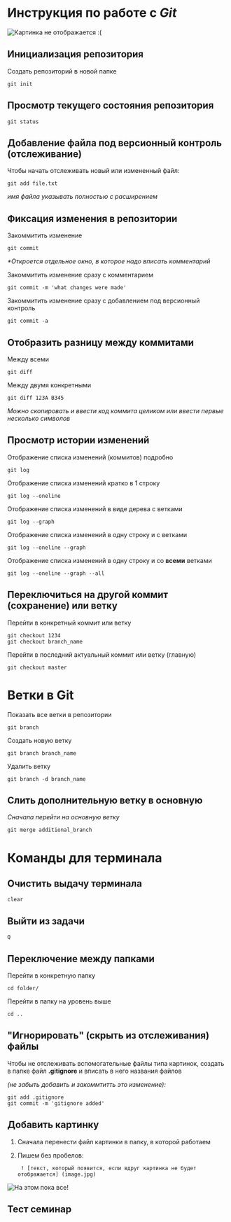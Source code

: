 # **Инструкция по работе с _Git_**
![Картинка не отображается :(](gitsmall.jpg)

## Инициализация репозитория

Создать репозиторий в новой папке

    git init

## Просмотр текущего состояния репозитория 

    git status

## Добавление файла под версионный контроль (отслеживание)

Чтобы начать отслеживать новый или измененный файл: 

    git add file.txt

*имя файла указывать полностью с расширением*

## Фиксация изменения в репозитории

Закоммитить изменение 

    git commit  

_*Откроется отдельное окно, в которое надо вписать комментарий_

Закоммитить изменение сразу с комментарием

    git commit -m 'what changes were made'

Закоммитить изменение сразу с добавлением под версионный контроль

    git commit -a

## Отобразить разницу между коммитами

Между всеми

    git diff

Между двумя конкретными

    git diff 123A B345

*Можно скопировать и ввести код коммита целиком или ввести первые несколько символов*

## Просмотр истории изменений
Отображение списка изменений (коммитов) подробно

    git log

Отображение списка изменений кратко в 1 строку

    git log --oneline

Отображение списка изменений в виде дерева с ветками

    git log --graph

Отображение списка изменений в одну строку и с ветками 

    git log --oneline --graph

Отображение списка изменений в одну строку и со **всеми** ветками 

    git log --oneline --graph --all

## Переключиться на другой коммит (сохранение) или ветку
Перейти в конкретный коммит или ветку

    git checkout 1234
    git checkout branch_name

Перейти в последний актуальный коммит или ветку (главную)

    git checkout master

# Ветки в Git

Показать все ветки в репозитории

    git branch 
    
Создать новую ветку

    git branch branch_name
    
Удалить ветку

    git branch -d branch_name

## Слить дополнительную ветку в основную
_Сначала перейти на основную ветку_

    git merge additional_branch

# **Команды для терминала**

## Очистить выдачу терминала

    clear 

## Выйти из задачи

    Q

## Переключение между папками
Перейти в конкретную папку

    cd folder/

Перейти в папку на уровень выше

    cd ..

## "Игнорировать" (скрыть из отслеживания) файлы

Чтобы не отслеживать вспомогательные файлы типа картинок, создать в папке файл **.gitignore** и вписать в него названия файлов

*(не забыть добавить и закоммтитть это изменение):*

    git add .gitignore
    git commit -m 'gitignore added'

## Добавить картинку

1. Сначала перенести файл картинки в папку, в которой работаем
2. Пишем без пробелов:

        ! [текст, который появится, если вдруг картинка не будет отображается] (image.jpg)

![На этом пока все!](fire.png)

## Тест семинар 
